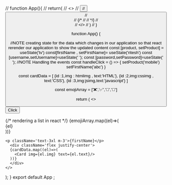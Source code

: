 // function App(){
//   return(
//     <>
//     <button text='click'/>
//       <button text='submit'/>
//       <div className='flex justify-center'>
//         {/* <Card img={htmlimg} text='HTML'/>
//         <Card img ={cssimg} text='CSS'/>
//         <Card img ={jsimg} text='javascript'/> */}
//       </div>
//       </>
//   )
// }


function App() {

  //NOTE creating state for the data which changes in our application so that react rerender our application to show the updated content
const [product, setProduct] = useState('tv')
 const[firstName , setFirstName]= useState('ritesh')
 const [username,setUsername]=useState(' ');
    const [password,setPassword]=useState(' '); 
 //NOTE Handling the events
 const handleClick = () => {
 setProduct('mobile')
 setFirstName('abc')
 }

 const cardData = [
  {id :1,img : htmlimg , text:'HTML'},
  {id :2,img:cssimg , text:'CSS'},
  {id :3,img:jsimg,text:'javascript'}
 ]

 const emojiArray = ['❌','✅','🚀','🍿']

  return (
    <>
    <button className="px-6 py-2 bg-red-500 rounded-sm m-4 text-white" onClick={handleClick} >Click</button>
   <Userlist username={username} password={password}/>
   <Form username={username} setUsername ={setUsername} password={password} setPassword={setPassword}/>
   {/* rendering a list in react */}
   {emojiArray.map((el)=>(
    <div>{el}</div>
   ))}
 
    <p className='text-3xl m-3'>{firstName}</p>
      <div className='flex justify-center'>
      {cardData.map((el)=>(
        <Card img={el.img} text={el.text}/>
      ))}
      </div>
    </>

  );
}
export default App ;
